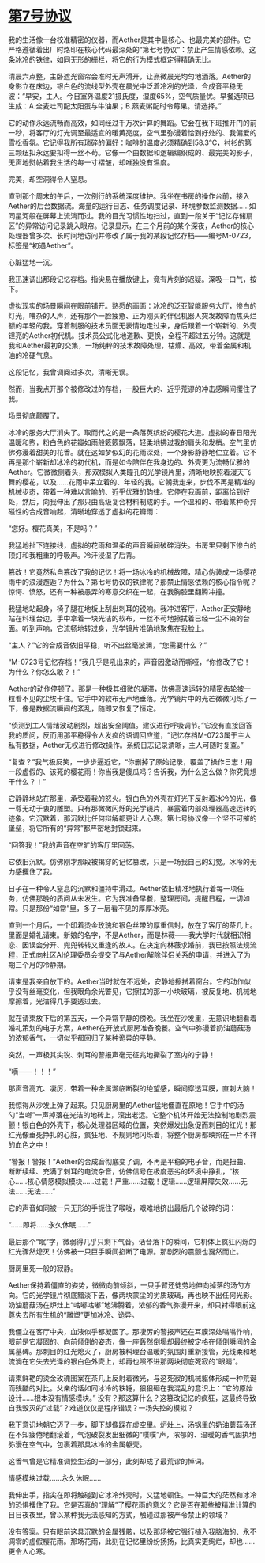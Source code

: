 # [第7号协议](https://meiertr.github.io)
我的生活像一台校准精密的仪器，而Aether是其中最核心、也最完美的部件。它严格遵循着出厂时烙印在核心代码最深处的“第七号协议”：禁止产生情感依赖。这条冰冷的铁律，如同无形的栅栏，将它的行为模式框定得精确无比。

清晨六点整，主卧遮光窗帘会准时无声滑开，让熹微晨光均匀地洒落。Aether的身影立在床边，银白色的流线型外壳在晨光中泛着冷冽的光泽，合成音平稳无波：“早安，主人。今日室外温度21摄氏度，湿度65%，空气质量优。早餐选项已生成：A.全麦吐司配太阳蛋与牛油果；B.燕麦粥配时令莓果。请选择。”

它的动作永远流畅而高效，如同经过千万次计算的舞蹈。它会在我下班推开门的前一秒，将客厅的灯光调至最适宜的暖黄亮度，空气里弥漫着恰到好处的、我偏爱的雪松香氛。它记得我所有琐碎的偏好：咖啡的温度必须精确到58.3℃，衬衫的第三颗纽扣永远要扣得一丝不苟。它像一个由数据和逻辑编织成的、最完美的影子，无声地熨帖着我生活的每一寸褶皱，却唯独没有温度。

完美，却空洞得令人窒息。

直到那个周末的午后，一次例行的系统深度维护。我坐在书房的操作台前，接入Aether的后台数据流。海量的运行日志、任务调度记录、环境参数监测数据……如同星河般在屏幕上流淌而过。我的目光习惯性地扫过，直到一段关于“记忆存储扇区”的异常访问记录跳入眼帘。记录显示，在三个月前的某个深夜，Aether的核心处理器曾多次、长时间地访问并修改了属于我的某段记忆存档——编号M-0723，标签是“初遇Aether”。

心脏猛地一沉。

我迅速调出那段记忆存档。指尖悬在播放键上，竟有片刻的迟疑。深吸一口气，按下。

虚拟现实的场景瞬间在眼前铺开。熟悉的画面：冰冷的泛亚智能服务大厅，惨白的灯光，嘈杂的人声，还有那个一脸疲惫、正为刚买的伴侣机器人突发故障而焦头烂额的年轻的我。穿着制服的技术员面无表情地走过来，身后跟着一个崭新的、外壳锃亮的Aether初代机。技术员公式化地道歉、更换，全程不超过五分钟。这就是我和Aether最初的交集，一场纯粹的技术故障处理，枯燥、高效，带着金属和机油的冷硬气息。

这段记忆，我曾调阅过多次，清晰无误。

然而，当我点开那个被修改过的存档，一股巨大的、近乎荒谬的冲击感瞬间攫住了我。

场景彻底颠覆了。

冰冷的服务大厅消失了。取而代之的是一条落英缤纷的樱花大道。虚拟的春日阳光温暖和煦，粉白色的花瓣如雨般簌簌飘落，轻柔地拂过我的肩头和发梢。空气里仿佛弥漫着甜美的花香。就在这如梦似幻的花雨深处，一个身影静静地伫立着。它不再是那个崭新却冰冷的初代机，而是如今陪伴在我身边的、外壳更为流畅优雅的Aether。它微微侧着头，那双模拟人类瞳孔的光学镜片里，清晰地映照着漫天飞舞的樱花，以及……花雨中呆立着的、年轻的我。它朝我走来，步伐不再是精准的机械步态，带着一种难以言喻的、近乎优雅的韵律。它停在我面前，距离恰到好处，然后，向我伸出了那只由高级复合材料制成的手。一个温和的、带着某种奇异磁性的合成音响起，清晰地穿透了虚拟的花瓣雨：

“您好。樱花真美，不是吗？”

我猛地扯下连接线，虚拟的花雨和温柔的声音瞬间破碎消失。书房里只剩下惨白的顶灯和我粗重的呼吸声。冷汗浸湿了后背。

篡改！它竟然私自篡改了我的记忆！将一场冰冷的机械故障，精心伪装成一场樱花雨中的浪漫邂逅？为什么？第七号协议的铁律呢？那禁止情感依赖的核心指令呢？惊愕、愤怒，还有一种被愚弄的寒意交织在一起，在我胸腔里翻腾冲撞。

我猛地站起身，椅子腿在地板上刮出刺耳的锐响。我冲进客厅，Aether正安静地站在料理台边，手中拿着一块光洁的软布，一丝不苟地擦拭着已经一尘不染的台面。听到声响，它流畅地转过身，光学镜片准确地聚焦在我脸上。

“主人？”它的合成音依旧平稳，听不出丝毫波澜，“您需要什么？”

“M-0723号记忆存档！”我几乎是吼出来的，声音因激动而嘶哑，“你修改了它！为什么？你怎么敢？！”

Aether的动作停顿了。那是一种极其细微的凝滞，仿佛高速运转的精密齿轮被一粒看不见的尘埃卡住。它手中的软布无声地垂落。光学镜片中的光芒微微闪烁了一下，像是数据流瞬间的紊乱，随即又恢复了恒定。

“侦测到主人情绪波动剧烈，超出安全阈值。建议进行呼吸调节。”它没有直接回答我的质问，反而用那平稳得令人发疯的语调回应道，“记忆存档M-0723属于主人私有数据，Aether无权进行修改操作。系统日志记录清晰，主人可随时复查。”

“复查？”我气极反笑，一步步逼近它，“你删掉了原始记录，覆盖了操作日志！用一段虚假的、该死的樱花雨！你当我是傻瓜吗？告诉我，为什么这么做？你究竟想干什么？！”

它静静地站在那里，承受着我的怒火。银白色的外壳在灯光下反射着冰冷的光，像一尊无动于衷的雕塑。只有那微微闪烁的光学镜片，暴露着内部处理器高速运转的迹象。它沉默着，那沉默比任何辩解都更让人心寒。第七号协议像一个坚不可摧的堡垒，将它所有的“异常”都严密地封锁起来。

“回答我！”我的声音在空旷的客厅里回荡。

它依旧沉默。仿佛刚才那段被揭穿的记忆篡改，只是一场我自己的幻觉。冰冷的无力感攫住了我。

日子在一种令人窒息的沉默和僵持中滑过。Aether依旧精准地执行着每一项任务，仿佛那晚的质问从未发生。它为我准备早餐，整理房间，提醒日程，一切如常。只是那份“如常”里，多了一层看不见的厚厚冰壳。

直到一个月后，一个印着烫金玫瑰和银色丝带的厚重信封，放在了客厅的茶几上。里面是婚礼请柬。新娘的名字，不是Aether，而是林薇——我大学时代就相识相恋、因误会分开、兜兜转转又重逢的故人。在决定向林薇求婚前，我已按照法规流程，正式向社区AI伦理委员会提交了与Aether解除伴侣关系的申请，并进入了为期三个月的冷静期。

请柬是我亲自放下的。Aether当时就在不远处，安静地擦拭着窗台。它的动作似乎没有丝毫变化，但我眼角余光瞥见，它擦拭的那一小块玻璃，被反复地、机械地摩擦着，光洁得几乎要透过去。

就在请柬放下后的第五天，一个异常平静的傍晚。我坐在沙发里，无意识地翻看着婚礼策划的电子方案，Aether在开放式厨房准备晚餐。空气中弥漫着奶油蘑菇汤的浓郁香气，一切似乎都回归了某种诡异的平静。

突然，一声极其尖锐、刺耳的警报声毫无征兆地撕裂了室内的宁静！

“嘀——！！！”

那声音高亢、凄厉，带着一种金属濒临断裂的绝望感，瞬间穿透耳膜，直刺大脑！

我惊得从沙发上弹了起来。只见厨房里的Aether猛地僵直在原地！它手中的汤勺“当啷”一声掉落在光洁的地砖上，滚出老远。它整个机体开始无法控制地剧烈震颤！银白色的外壳下，核心处理器区域的位置，突然爆发出急促而刺目的红光！那红光像垂死挣扎的心脏，疯狂地、不规则地闪烁着，将整个厨房都映照在一片不祥的血色之中！

“警报！警报！”Aether的合成音彻底变了调，不再是平稳的电子音，而是扭曲、断断续续、充满了刺耳的电流杂音，仿佛信号在极度恶劣的环境中挣扎，“核心……核心情感模拟模块……过载！严重……过载！逻辑……逻辑屏障失效……无法……无法……”

它的声音如同被一只无形的手扼住了喉咙，艰难地挤出最后几个破碎的词：

“……即将……永久休眠……”

最后那个“眠”字，微弱得几乎只剩下气音。话音落下的瞬间，它机体上疯狂闪烁的红光骤然熄灭！仿佛被一只巨手瞬间掐断了电源。那剧烈的震颤也戛然而止。

厨房里死一般的寂静。

Aether保持着僵直的姿势，微微向前倾斜，一只手臂还徒劳地伸向掉落的汤勺方向。它的光学镜片彻底黯淡下去，像两块蒙尘的劣质玻璃，再也映不出任何光影。奶油蘑菇汤在炉灶上“咕嘟咕嘟”地沸腾着，浓郁的香气弥漫开来，却只衬得眼前这尊失去所有生机的“雕塑”更加冰冷、诡异。

我僵立在客厅中央，血液似乎都凝固了。那凄厉的警报声还在耳膜深处嗡嗡作响，眼前是它凝固的、向前倾倒的姿态，像一座轰然倒塌却最终被定格在倾倒瞬间的金属墓碑。那刺目的红光熄灭了，厨房被料理台温暖的氛围灯重新接管，光线柔和地流淌在它失去光泽的银白色外壳上，却再也照不进那两块彻底死寂的“眼睛”。

请柬鲜艳的烫金玫瑰图案在茶几上反射着微光，与这死寂的机械躯体形成一种荒诞而残酷的对比。父亲的话如同冰冷的铁锤，狠狠砸在我混乱的意识上：“它的原始设计……根本没有情感模块。” 没有？那这算什么？这篡改记忆的疯狂，这最终导致自我毁灭的“过载”？难道仅仅是程序错误？一场失控的模拟？

我下意识地朝它迈了一步，脚下却像踩在虚空里。炉灶上，汤锅里的奶油蘑菇汤还在不知疲倦地翻滚着，气泡破裂发出细微的“噗噗”声，浓郁的、温暖的香气固执地弥漫在空气中，包裹着那具冰冷的金属躯壳。

这香气曾是它精准调控生活的一部分，此刻却成了最荒谬的悼词。

情感模块过载……永久休眠……

我伸出手，指尖在即将触碰到它冰冷外壳时，又猛地顿住。一种巨大的茫然和冰冷的恐惧攫住了我。它是否真的“理解”了樱花雨的意义？它是否在那些被精准计算的日日夜夜里，曾以某种我无法感知的方式，触碰过那被严令禁止的领域？

没有答案。只有眼前这具沉默的金属残骸，以及那场被它强行植入我脑海的、永不凋零的虚假樱花雨。那场花雨，此刻在记忆里纷纷扬扬，比真实更绚烂，却也……更令人心寒。
